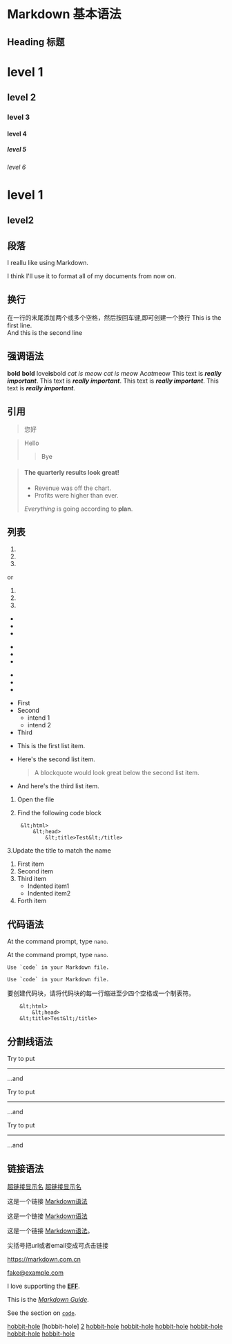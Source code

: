 # Markdown 基本语法

## Heading 标题
# level 1
##  level 2
###  level 3
####  level 4
##### level 5
###### level 6
level 1
==
level2
--
## 段落
I reallu like using Markdown.

I think I'll use it to format all of my documents from now on.
## 换行
在一行的末尾添加两个或多个空格，然后按回车键,即可创建一个换行
This is the first line.  
And this is the second line
##  强调语法
**bold**
__bold__
love**is**bold
*cat is meow*
_cat is meow_
A*cat*meow
This text is ***really important***.
This text is ___really important___.
This text is __*really important*__.
This text is **_really important_**.
##  引用
> 您好

> Hello
> 
>> Bye

> #### The quarterly results look great!
>
> - Revenue was off the chart.
> - Profits were higher than ever.
>
>  *Everything* is going according to **plan**.
## 列表
1.
1.
1.
or

1.
2.
3.

-
-
-

*
*
*

+
+
+

- First
- Second
    - intend 1
    - intend 2
- Third

*  This is the first list item.
*  Here's the second list item.

    > A blockquote would look great below the second list item.

*   And here's the third list item.

1. Open the file
2. Find the following code block

        &lt;html>
            &lt;head>
                &lt;title>Test&lt;/title>

3.Update the title to match the name

1. First item
2. Second item
3. Third item
    - Indented item1
    - Indented item2
4. Forth item  

## 代码语法
At the command prompt, type `nano`.

At the command prompt, type <code>nano</code>.

``Use `code` in your Markdown file.``

<code>Use \`code\` in your Markdown file.</code>

要创建代码块，请将代码块的每一行缩进至少四个空格或一个制表符。

        &lt;html>
            &lt;head>
        &lt;title>Test&lt;/title>
## 分割线语法
Try to put

---

...and

Try to put

***

...and

Try to put

___

...and

## 链接语法
[超链接显示名](链接地址 "超链接title")
<a href="超链接地址" title="超链接title">超链接显示名</a>

这是一个链接 [Markdown语法](https://markdown.com.cn)

这是一个链接 <a href="https://markdown.com.cn" title="Hello">Markdown语法</a>

这是一个链接 [Markdown语法](https://markdown.com.cn "最好的markdown教程")。

尖括号把url或者email变成可点击链接

<https://markdown.com.cn>

<fake@example.com>

I love supporting the **[EFF](https://eff.org)**.

This is the *[Markdown Guide](https://www.markdownguide.org)*.

See the section on [`code`](#code).

[hobbit-hole][1]
[hobbit-hole] [2]
[hobbit-hole][2]
[hobbit-hole][3]
[hobbit-hole][4]
[hobbit-hole][5]
[hobbit-hole][6]
[hobbit-hole][7]


[1]: https://en.wikipedia.org/wiki/Hobbit#Lifestyle
[2]: https://en.wikipedia.org/wiki/Hobbit#Lifestyle "Hobbit lifestyles"
[3]: https://en.wikipedia.org/wiki/Hobbit#Lifestyle 'Hobbit lifestyles'
[4]: https://en.wikipedia.org/wiki/Hobbit#Lifestyle (Hobbit lifestyles)
[5]: <https://en.wikipedia.org/wiki/Hobbit#Lifestyle> "Hobbit lifestyles"
[6]: <https://en.wikipedia.org/wiki/Hobbit#Lifestyle> 'Hobbit lifestyles'
[7]: <https://en.wikipedia.org/wiki/Hobbit#Lifestyle> (Hobbit lifestyles)